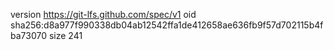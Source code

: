 version https://git-lfs.github.com/spec/v1
oid sha256:d8a977f990338db04ab12542ffa1de412658ae636fb9f57d702115b4fba73070
size 241
